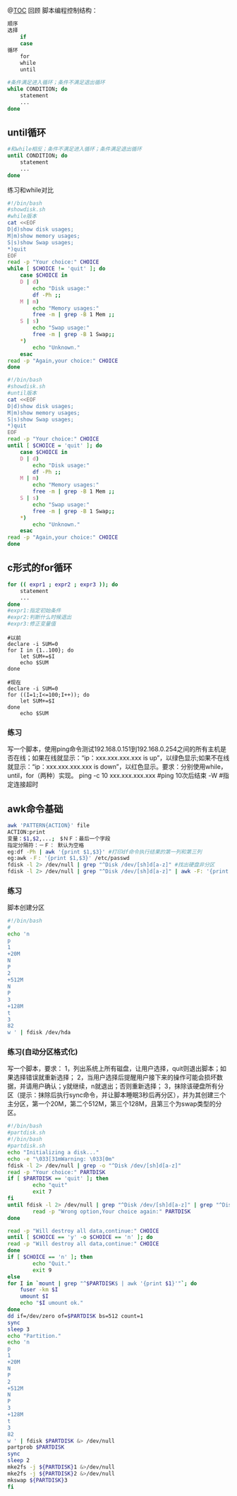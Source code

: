 ﻿@[TOC](脚本编程完成磁盘分区格式化)
回顾
脚本编程控制结构：
```bash
顺序
选择
	if
	case
循环
	for
	while
	until
```
```bash
#条件满足进入循环；条件不满足退出循环
while CONDITION; do
	statement
	...
done
```
## until循环
```bash
#和while相反；条件不满足进入循环；条件满足退出循环
until CONDITION; do
	statement
	...
done
```
练习和while对比
```bash
#!/bin/bash
#showdisk.sh
#while版本
cat <<EOF
D|d)show disk usages;
M|m)show memory usages;
S|s)show Swap usages;
*)quit
EOF
read -p "Your choice:" CHOICE
while [ $CHOICE != 'quit' ]; do
	case $CHOICE in 
	D | d)
		echo "Disk usage:"
		df -Ph ;;
	M | m)
		echo "Memory usages:"
		free -m | grep -B 1 Mem ;;
	S | s)
		echo "Swap usage:"
		free -m | grep -B 1 Swap;;
	*)
		echo "Unknown."
	esac	
read -p "Again,your choice:" CHOICE
done
```
```bash
#!/bin/bash
#showdisk.sh
#until版本
cat <<EOF
D|d)show disk usages;
M|m)show memory usages;
S|s)show Swap usages;
*)quit
EOF
read -p "Your choice:" CHOICE
until [ $CHOICE = 'quit' ]; do
	case $CHOICE in 
	D | d)
		echo "Disk usage:"
		df -Ph ;;
	M | m)
		echo "Memory usages:"
		free -m | grep -B 1 Mem ;;
	S | s)
		echo "Swap usage:"
		free -m | grep -B 1 Swap;;
	*)
		echo "Unknown."
	esac	
read -p "Again,your choice:" CHOICE
done
```
## c形式的for循环
```bash
for (( expr1 ; expr2 ; expr3 )); do
	statement
	...
done
#expr1:指定初始条件
#expr2:判断什么时候退出
#expr3:修正变量值
```
```shell
#以前
declare -i SUM=0
for I in {1..100}; do
	let SUM+=$I
	echo $SUM
done

#现在
declare -i SUM=0
for ((I=1;I<=100;I++)); do
	let SUM+=$I
done
	echo $SUM
```
### 练习
写一个脚本，使用ping命令测试192.168.0.151到192.168.0.254之间的所有主机是否在线；如果在线就显示：“ip：xxx.xxx.xxx.xxx is up”，以绿色显示;如果不在线就显示：“ip：xxx.xxx.xxx.xxx is down”，以红色显示。要求：分别使用while，until，for（两种）实现。
ping -c 10 xxx.xxx.xxx.xxx #ping 10次后结束
		-W  #指定连接超时

## awk命令基础
```bash
awk 'PATTERN{ACTION}' file
ACTION:print
变量：$1,$2,...;　$ＮＦ：最后一个字段
指定分隔符：－Ｆ： 默认为空格 
eg:df -Ph | awk '{print $1,$3}' #打印df命令执行结果的第一列和第三列 
eg:awk -Ｆ: '{print $1,$3}' /etc/passwd
fdisk -l 2> /dev/null | grep "^Disk /dev/[sh]d[a-z]" #找出硬盘非分区
fdisk -l 2> /dev/null | grep "^Disk /dev/[sh]d[a-z]" | awk -F: '{print $1}' #取出设备名"Disk /dev/sda"
```
### 练习
脚本创建分区
```bash
#!/bin/bash
#
echo 'n
p
1
+20M
N
P
2
+512M
N
P
3
+128M
t
3
82
w ' | fdisk /dev/hda
```

### 练习(自动分区格式化)
写一个脚本，要求：
1，列出系统上所有磁盘，让用户选择，quit则退出脚本；如果选择错误就重新选择；
2，当用户选择后提醒用户接下来的操作可能会损坏数据，并请用户确认；y就继续，n就退出；否则重新选择；
3，抹除该硬盘所有分区（提示：抹除后执行sync命令，并让脚本睡眠3秒后再分区），并为其创建三个主分区，第一个20M，第二个512M，第三个128M，且第三个为swap类型的分区。
```bash
#!/bin/bash
#partdisk.sh
#!/bin/bash
#partdisk.sh
echo "Initializing a disk..."
echo -e "\033[31mWarning: \033[0m"
fdisk -l 2> /dev/null | grep -o "^Disk /dev/[sh]d[a-z]"
read -p "Your choice:" PARTDISK
if [ $PARTDISK == 'quit' ]; then
        echo "quit"
        exit 7
fi
until fdisk -l 2> /dev/null | grep "^Disk /dev/[sh]d[a-z]" | grep "^Disk $PARTDISK$" &> /dev/null; do
        read -p "Wrong option,Your choice again:" PARTDISK
done

read -p "Will destroy all data,continue:" CHOICE
until [ $CHOICE == 'y' -o $CHOICE == 'n' ]; do
read -p "Will destroy all data,continue:" CHOICE
done
if [ $CHOICE == 'n' ]; then
        echo "Quit."
        exit 9
else
for I in `mount | grep "^$PARTDISK$ | awk '{print $1}'"`; do
	fuser -km $I
	umount $I
	echo "$I umount ok."
done
dd if=/dev/zero of=$PARTDISK bs=512 count=1
sync
sleep 3
echo "Partition."
echo 'n
p
1
+20M
N
P
2
+512M
N
P
3
+128M
t
3
82
w ' | fdisk $PARTDISK &> /dev/null
partprob $PARTDISK
sync
sleep 2
mke2fs -j ${PARTDISK}1 &>/dev/null
mke2fs -j ${PARTDISK}2 &>/dev/null
mkswap ${PARTDISK}3
fi
```

